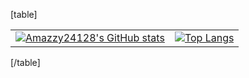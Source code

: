 [table]
<table>
	<tr>
		<td>
			<a href="https://github.com/anuraghazra/github-readme-stats">
				<img src="https://github-readme-stats.vercel.app/api?username=Amazzy24128&show_icons=true&theme=tokyonight&include_all_commits=true&count_private=true&cache_seconds=1" alt="Amazzy24128's GitHub stats" />
			</a>
		</td>
		<td>
			<a href="https://github.com/anuraghazra/github-readme-stats">
				<img src="https://github-readme-stats.vercel.app/api/top-langs/?username=Amazzy24128&layout=compact&theme=tokyonight&cache_seconds=1" alt="Top Langs" />
			</a>
		</td>
	</tr>
</table>
[/table]

